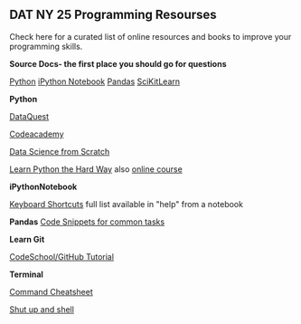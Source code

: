## DAT NY 25 Programming Resourses 
Check here for a curated list of online resources and books to improve your programming skills. 

**Source Docs- the first place you should go for questions**

[Python](https://www.python.org/doc/)
[iPython Notebook](https://ipython.org/ipython-doc/3/notebook/notebook.html#introduction)
[Pandas](http://pandas.pydata.org/pandas-docs/stable/)
[SciKitLearn](http://scikit-learn.org/stable/documentation.html)

**Python**

[DataQuest](https://www.dataquest.io/)

[Codeacademy](https://www.codecademy.com/)

[Data Science from Scratch](http://www.amazon.com/Data-Science-Scratch-Principles-Python/dp/149190142X)

[Learn Python the Hard Way](http://www.amazon.com/Learn-Python-Hard-Way-Introduction/dp/0321884914) also [online course](http://www.amazon.com/Learn-Python-Hard-Way-Introduction/dp/0321884914)

**iPythonNotebook**

[Keyboard Shortcuts](http://johnlaudun.org/20131228-ipython-notebook-keyboard-shortcuts/) full list available in "help" from a notebook

**Pandas**
[Code Snippets for common tasks](https://gist.github.com/bsweger/e5817488d161f37dcbd2)


**Learn Git**

[CodeSchool/GitHub Tutorial](https://try.github.io/levels/1/challenges/1)

**Terminal**

[Command Cheatsheet](http://files.fosswire.com/2007/08/fwunixref.pdf)

[Shut up and shell](http://cli.learncodethehardway.org/book/)

